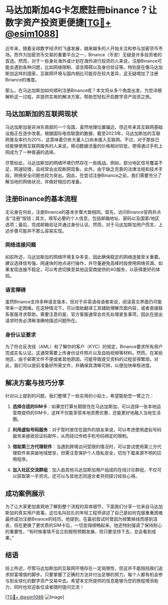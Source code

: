 # 马达加斯加4G卡怎麽註冊binance？让数字资产投资更便捷[[TG💪+ @esim1088](https://t.me/s/esim1088)]

近年来，随着全球数字经济的飞速发展，越来越多的人开始关注和参与加密货币市场。而作为加密货币交易的重要平台之一，Binance（币安）无疑是许多投资者的首选。然而，对于一些身处海外或计划在海外进行投资的人来说，注册Binance可能会遇到各种问题，比如网络限制、语言障碍以及身份验证等。特别是在像马达加斯加这样的国家，互联网环境与国内相比可能存在较大差异，这无疑增加了注册Binance的难度。

那么，在马达加斯加如何顺利注册Binance呢？本文将从多个角度出发，为您详细解析这一过程，并提供实用的解决方案，帮助您轻松开启数字资产投资之旅。

## 马达加斯加的互联网现状

马达加斯加是非洲东南部的一个岛国，虽然地理位置偏远，但近年来其互联网基础设施正在逐步改善。根据国际电信联盟的数据，截至2023年，马达加斯加的互联网普及率约为20%，这意味着仍有大量人口尚未接入互联网。不过，对于那些已经能够使用互联网服务的人来说，移动数据流量的价格相对较低，使得通过手机上网成为了一种普遍的选择。

尽管如此，马达加斯加的网络环境仍然存在一些挑战。例如，部分地区信号覆盖不足，网速较慢，且经常会出现断网现象。此外，由于缺乏完善的法律法规和技术手段，网络安全问题也较为突出。因此，在尝试注册Binance之前，我们需要充分了解当地的网络状况，并做好相应的准备。

## 注册Binance的基本流程

无论身在何处，注册Binance的基本步骤大致相同。首先，访问Binance官网并点击“注册”按钮；其次，填写必要的个人信息，包括邮箱地址、密码以及国家/地区选项；最后，完成邮箱验证并通过身份认证。然而，对于马达加斯加用户而言，上述步骤可能并不那么容易实现。

### 网络连接问题

如前所述，马达加斯加的网络环境复杂多变，因此确保稳定的网络连接至关重要。建议选择信号强、网速快的地点进行操作，并尽量避免高峰时段使用网络资源。如果发现连接不稳定，可以考虑切换至其他运营商提供的4G服务，以获得更好的体验。

### 语言障碍

虽然Binance支持多种语言版本，但对于非英语母语者来说，阅读英文界面仍可能带来一定困难。在这种情况下，可以借助翻译工具辅助理解页面内容，或者直接联系客服寻求帮助。需要注意的是，官方客服通常会优先处理紧急事项，因此在提出请求时务必清晰准确地描述问题所在。

### 身份认证要求

为了符合反洗钱（AML）和了解你的客户（KYC）的规定，Binance要求所有用户完成实名认证。这通常需要上传身份证件照片以及自拍视频等材料。然而，在某些地区，由于邮寄文件不便或者其他原因，可能导致提交资料的过程变得繁琐。对此，我们可以提前准备好所需文件，并确保其清晰可辨，以便加快审核进度。

## 解决方案与技巧分享

针对以上提到的问题，我们整理了一些实用的小贴士，希望能助您一臂之力：

1. **选择合适的SIM卡**：如果您打算长期居住在马达加斯加，可以选择一张本地运营商提供的SIM卡，这样不仅能享受本地资费优惠，还能更好地融入当地生活圈。
   
2. **利用虚拟号码服务**：对于暂时居住在国外的朋友来说，可以考虑使用虚拟号码服务来接收验证码邮件，从而绕过传统手机号码绑定的限制。

3. **借助第三方代理软件**：当遇到跨境访问受限的情况时，可以尝试使用第三方代理软件来突破地域壁垒，但需注意保护个人隐私安全，切勿下载来源不明的应用程序。

4. **加入社区交流群组**：加入由其他马达加斯加用户组成的在线讨论群组，不仅可以获取第一手资讯，还可以与其他志同道合者共同探讨经验心得。

## 成功案例展示

为了让大家更加直观地了解到整个流程的具体细节，下面我们分享一位来自马达加斯加的真实用户故事。这位名叫拉扎的年轻工程师讲述了自己是如何克服重重困难最终成功注册Binance的经历。他提到，在最初尝试时曾因为频繁掉线而感到沮丧，但在更换了更优质的SIM卡后，一切变得顺畅起来。他还特别强调了保持耐心的重要性，“有时候事情不会立刻按照预期发展，但只要坚持下去，总会看到成果。”

## 结语

综上所述，尽管马达加斯加的互联网环境存在一定局限性，但这并不能阻挡我们追求财富增值的脚步。只要掌握了正确的方法并付出足够的努力，每个人都有机会参与到全球化的数字资产交易中去。希望本文所提供的信息能够为您的旅程增添助力，同时也欢迎各位读者随时提问交流！

[[TG💪+ @esim1088](https://t.me/s/esim1088) ![Image](https://i.postimg.cc/4NQfJmqS/Snipaste-2025-05-13-00-14-12.png)]
